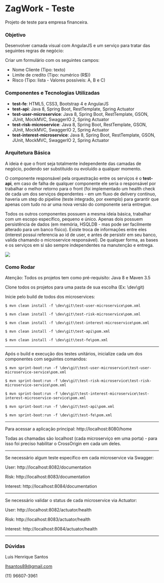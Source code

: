 # ZagWork - Teste

Projeto de teste para empresa financeira.

### Objetivo
Desenvolver camada visual com AngularJS e um serviço para tratar das seguintes regras de negócio:

Criar um formulário com os seguintes campos:
- Nome Cliente (Tipo: texto)
- Limite de credito (Tipo: numérico (R$))
- Risco (Tipo: lista - Valores possíveis: A, B e C)

### Componentes e Tecnologias Utilizadas

- **test-fe**: HTML5, CSS3, Bootstrap 4 e AngularJS
- **test-api**: Java 8, Spring Boot, RestTemplate, Spring Actuator
- **test-user-microservice**: Java 8, Spring Boot, RestTemplate, GSON, JUnit, MockMVC, SwaggerIO 2, Spring Actuator
- **test-risk-microservice**: Java 8, Spring Boot, RestTemplate, GSON, JUnit, MockMVC, SwaggerIO 2, Spring Actuator
- **test-interest-microservice**: Java 8, Spring Boot, RestTemplate, GSON, JUnit, MockMVC, SwaggerIO 2, Spring Actuator

### Arquitetura Básica
A ideia é que o front seja totalmente independente das camadas de negócio, podendo ser substituido ou evoluído a qualquer momento.


O componente responsável pela orquestração entre os serviços é o **test-api**, em caso de falha de qualquer componente ele seria o responsável por trabalhar o melhor retorno para o front (foi implementado um health check de cada um dos serviços dependentes - em um fluxo de delivery contínuo, haveria um step do pipeline (teste integrado, por exemplo) para garantir que apenas com tudo no ar uma nova versão do componente seria entregue.


Todos os outros componentes possuem a mesma ideia básica, trabalhar com um escopo específico, pequeno e único. Apenas dois possuem persistência de dados (em memória, HSQLDB - mas pode ser facilmente alterado para um banco físico). Existe troca de informações entre eles (interest possui referencia ao id de user, e antes de persistir em seu banco, valida chamando o microservice responsável). De qualquer forma, as bases e os serviços em si são sempre independentes na manutenção e entrega.

![](https://i.ibb.co/Dfy6fMG/Arch.png)



### Como Rodar

Atenção: Todos os projetos tem como pré-requisito: Java 8 e Maven 3.5

Clone todos os projetos para uma pasta de sua escolha (Ex: \dev\git)

Inicie pelo build de todos dos microservices:

`$ mvn clean install -f \dev\git\test-user-microservice\pom.xml`

`$ mvn clean install -f \dev\git\test-risk-microservice\pom.xml`

`$ mvn clean install -f \dev\git\test-interest-microservice\pom.xml`

`$ mvn clean install -f \dev\git\test-api\pom.xml`

`$ mvn clean install -f \dev\git\test-fe\pom.xml`

                
----

Após o build e execução dos testes unitários, inicialize cada um dos componentes com seguintes comandos:

`$ mvn sprint-boot:run -f \dev\git\test-user-microservice\test-user-microservice-service\pom.xml`

`$ mvn sprint-boot:run -f \dev\git\test-risk-microservice\test-risk-microservice-service\pom.xml`

`$ mvn sprint-boot:run -f \dev\git\test-interest-microservice\test-interest-microservice-service\pom.xml`

`$ mvn sprint-boot:run -f \dev\git\test-api\pom.xml`

`$ mvn sprint-boot:run -f \dev\git\test-fe\pom.xml`



----


Para acessar a aplicação principal:
http://localhost:8080/home

Todas as chamadas são localhost (cada microserviço em uma porta) - para isso foi preciso habilitar o CrossOrigin em cada um deles. 

                
----

Se necessário algum teste específico em cada microservice via Swagger:

User: http://localhost:8082/documentation

Risk: http://localhost:8083/documentation

Interest: http://localhost:8084/documentation

                
----
Se necessário validar o status de cada microservice via Actuator:

User: http://localhost:8082/actuator/health

Risk: http://localhost:8083/actuator/health

Interest: http://localhost:8084/actuator/health

                
----


### Dúvidas
Luis Henrique Santos

lhsantos89@gmail.com

(11) 96607-3961
